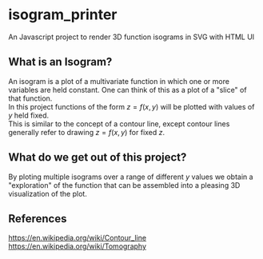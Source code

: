# isogram_printer
An Javascript project to render 3D function isograms in SVG with HTML UI

## What is an Isogram?
An isogram is a plot of a multivariate function in which one or more variables are held constant. One can think of this as a plot of a "slice" of that function.  
In this project functions of the form $z=f(x,y)$ will be plotted with values of $y$ held fixed.  
This is similar to the concept of a contour line, except contour lines generally refer to drawing $z=f(x,y)$ for fixed $z$.

## What do we get out of this project?
By ploting multiple isograms over a range of different $y$ values we obtain a "exploration" of the function that can be assembled into a pleasing 3D visualization of the plot.

## References
https://en.wikipedia.org/wiki/Contour_line  
https://en.wikipedia.org/wiki/Tomography  

